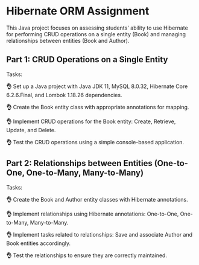 # Hibernate ORM Assignment
This Java project focuses on assessing students' ability to use Hibernate for performing CRUD operations on a single entity (Book) and managing relationships between entities (Book and Author).

## Part 1: CRUD Operations on a Single Entity
Tasks:

**👌** Set up a Java project with Java JDK 11, MySQL 8.0.32, Hibernate Core 6.2.6.Final, and Lombok 1.18.26 dependencies.

**👌** Create the Book entity class with appropriate annotations for mapping.

**👌** Implement CRUD operations for the Book entity: Create, Retrieve, Update, and Delete.

**👌** Test the CRUD operations using a simple console-based application.


## Part 2: Relationships between Entities (One-to-One, One-to-Many, Many-to-Many)
Tasks:

**👌** Create the Book and Author entity classes with Hibernate annotations.

**👌** Implement relationships using Hibernate annotations: One-to-One, One-to-Many, Many-to-Many.

**👌** Implement tasks related to relationships: Save and associate Author and Book entities accordingly.

**👌** Test the relationships to ensure they are correctly maintained.
